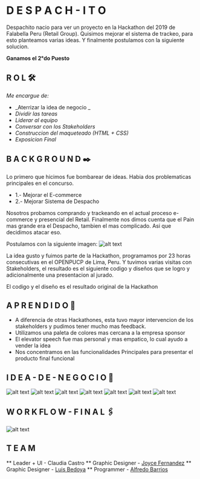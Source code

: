 # D E S P A C H - I T O 

Despachito nacio para ver un proyecto en la Hackathon del 2019 de Falabella Peru (Retail Group).
Quisimos mejorar el sistema de trackeo, para esto planteamos varias ideas. 
Y finalmente postulamos con la siguiente solucion.

**Ganamos el 2°do Puesto**

## R O L  🛠️

_Me encargue de:_ 
* _Aterrizar la idea de negocio _
* _Dividir las tareas_
* _Liderar al equipo_
* _Conversar con los Stakeholders_
* _Construccion del maqueteado (HTML + CSS)_
* _Exposicion Final_

## B A C K G R O U N D ✒️

Lo primero que hicimos fue bombarear de ideas. 
Habia dos problematicas principales en el concurso. 
* 1.- Mejorar el E-commerce
* 2.- Mejorar Sistema de Despacho

Nosotros probamos comprando y trackeando en el actual proceso e-commerce y presencial del Retail.
Finalmente nos dimos cuenta que el Pain mas grande era el Despacho, tambien el mas complicado.
Asi que decidimos atacar eso. 

Postulamos con la siguiente imagen: 
![alt text](https://github.com/DarkNekoRin/Despach-ito/blob/master/img/Info00.PNG?raw=true)

La idea gusto y fuimos parte de la Hackathon, programamos por 23 horas consecutivas en el OPENPUCP de Lima, Peru.
Y tuvimos varias visitas con Stakeholders, el resultado es el siguiente codigo y diseños que se logro y adicionalmente una presentacion al jurado. 

El codigo y el diseño es el resultado original de la Hackathon 


## A P R E N D I D O 📌

* A diferencia de otras Hackathones, esta tuvo mayor intervencion de los stakeholders y pudimos tener mucho mas feedback. 
* Utilizamos una paleta de colores mas cercana a la empresa sponsor
* El elevator speech fue mas personal y mas empatico, lo cual ayudo a vender la idea
* Nos concentramos en las funcionalidades Principales para presentar el producto final funcional


##  I D E A  -  D E  -  N E G O C I O  🚀

![alt text](https://github.com/DarkNekoRin/Despach-ito/blob/master/img/Info01.PNG?raw=true)
![alt text](https://github.com/DarkNekoRin/Despach-ito/blob/master/img/Info02.PNG?raw=true)
![alt text](https://github.com/DarkNekoRin/Despach-ito/blob/master/img/Info03.PNG?raw=true)
![alt text](https://github.com/DarkNekoRin/Despach-ito/blob/master/img/Info04.PNG?raw=true)
![alt text](https://github.com/DarkNekoRin/Despach-ito/blob/master/img/Info05.PNG?raw=true)
![alt text](https://github.com/DarkNekoRin/Despach-ito/blob/master/img/Info06.PNG?raw=true)
![alt text](https://github.com/DarkNekoRin/Despach-ito/blob/master/img/Info07.PNG?raw=true)

## W O R K FL O W  -  F I N A L 🖇️
![alt text](https://github.com/DarkNekoRin/Despach-ito/blob/master/img/Info08.PNG?raw=true)


## T E A M   
** Leader + UI - Claudia Castro 
** Graphic Designer - [Joyce Fernandez](https://www.behance.net/J-Sokei)
** Graphic Designer - [Luis Bedoya](https://www.behance.net/BeddamaLuis)
** Programmer - [Alfredo Barrios](https://github.com/alfredjava)


